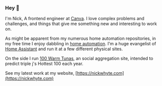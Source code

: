 ### Hey 👋

I'm Nick, A frontend engineer at [Canva](https://www.canva.com/). I love complex problems and challenges, and things that give me something new and interesting to work on.

As might be apparent from my numerous home automation repositories, in my free time I enjoy dabbling in [home automation](https://github.com/nickw444/home). I'm a huge evangelist of [Home Assistant](https://www.home-assistant.io/) and run it at a few different physical sites.

On the side I run [100 Warm Tunas](https://100warmtunas.com), an social aggregation site, intended to predict triple j's Hottest 100 each year.

See my latest work at my website, [https://nickwhyte.com](https://nickwhyte.com)
